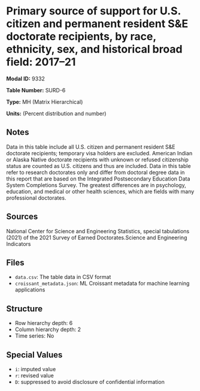 # Primary source of support for U.S. citizen and permanent resident S&E doctorate recipients, by race, ethnicity, sex, and historical broad field: 2017&#8211;21

**Modal ID:** 9332

**Table Number:** SURD-6

**Type:** MH (Matrix Hierarchical)

**Units:** (Percent distribution and number)

## Notes

Data in this table include all U.S. citizen and permanent resident S&E doctorate recipients; temporary visa holders are excluded. American Indian or Alaska Native doctorate recipients with unknown or refused citizenship status are counted as U.S. citizens and thus are included. Data in this table refer to research doctorates only and differ from doctoral degree data in this report that are based on the Integrated Postsecondary Education Data System Completions Survey. The greatest differences are in psychology, education, and medical or other health sciences, which are fields with many professional doctorates.

## Sources

National Center for Science and Engineering Statistics, special tabulations (2021) of the 2021 Survey of Earned Doctorates.Science and Engineering Indicators

## Files

- `data.csv`: The table data in CSV format
- `croissant_metadata.json`: ML Croissant metadata for machine learning applications

## Structure

- Row hierarchy depth: 6
- Column hierarchy depth: 2
- Time series: No

## Special Values

- `i`: imputed value
- `r`: revised value
- `D`: suppressed to avoid disclosure of confidential information
